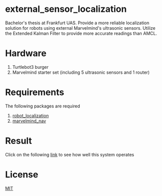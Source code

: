 # external_sensor_localization

Bachelor's thesis at Frankfurt UAS. Provide a more reliable localization solution for robots using external Marvelmind's ultrasonic sensors. Utilize the Extended Kalman Filter to provide more accurate readings than AMCL.

# Hardware

1. Turtlebot3 burger
2. Marvelmind starter set (including 5 ultrasonic sensors and 1 router)

# Requirements

The following packages are required

1. [robot_localization](http://wiki.ros.org/robot_localization) 
2. [marvelmind_nav](https://bitbucket.org/marvelmind_robotics/ros_marvelmind_package)

# Result

Click on the following [link](https://drive.google.com/file/d/1HUOCoFdYrak2g-GNLPjxd7Xol8M04kZN/view?usp=sharing) to see how well this system operates

# License

[MIT](https://opensource.org/licenses/MIT)
